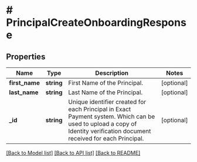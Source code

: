 # # PrincipalCreateOnboardingResponse

## Properties

Name | Type | Description | Notes
------------ | ------------- | ------------- | -------------
**first_name** | **string** | First Name of the Principal. | [optional]
**last_name** | **string** | Last Name of the Principal. | [optional]
**_id** | **string** | Unique identifier created for each Principal in Exact Payment system. Which can be used to upload a copy of Identity verification document received for each Principal. | [optional]

[[Back to Model list]](../../README.md#models) [[Back to API list]](../../README.md#endpoints) [[Back to README]](../../README.md)
